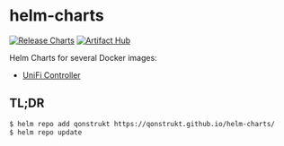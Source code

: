 # helm-charts
[![Release Charts](https://github.com/Qonstrukt/helm-charts/actions/workflows/release.yaml/badge.svg)](https://github.com/Qonstrukt/helm-charts/actions/workflows/release.yaml)
[![Artifact Hub](https://img.shields.io/endpoint?url=https://artifacthub.io/badge/repository/qonstrukt)](https://artifacthub.io/packages/search?repo=qonstrukt)

Helm Charts for several Docker images:
- [UniFi Controller](https://hub.docker.com/r/linuxserver/unifi-controller)


## TL;DR

```bash
$ helm repo add qonstrukt https://qonstrukt.github.io/helm-charts/
$ helm repo update
```